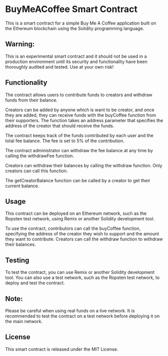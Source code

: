 # BuyMeACoffee Smart Contract

This is a smart contract for a simple Buy Me A Coffee application built on the Ethereum blockchain using the Solidity programming language.

## Warning:

This is an experimental smart contract and it should not be used in a production environment until its security and functionality have been thoroughly audited and tested. Use at your own risk!

## Functionality

The contract allows users to contribute funds to creators and withdraw funds from their balance.

Creators can be added by anyone which is want to be creator, and once they are added, they can receive funds with the buyCoffee function from their supporters. The function takes an address parameter that specifies the address of the creator that should receive the funds.

The contract keeps track of the funds contributed by each user and the total fee balance. The fee is set to 5% of the contribution.

The contract administrator can withdraw the fee balance at any time by calling the withdrawFee function.

Creators can withdraw their balances by calling the withdraw function. Only creators can call this function.

The getCreatorBalance function can be called by a creator to get their current balance.

## Usage

This contract can be deployed on an Ethereum network, such as the Ropsten test network, using Remix or another Solidity development tool.

To use the contract, contributors can call the buyCoffee function, specifying the address of the creator they wish to support and the amount they want to contribute. Creators can call the withdraw function to withdraw their balances.

## Testing

To test the contract, you can use Remix or another Solidity development tool. You can also use a test network, such as the Ropsten test network, to deploy and test the contract.

## Note:

Please be careful when using real funds on a live network. It is recommended to test the contract on a test network before deploying it on the main network.

## License

This smart contract is released under the MIT License.
